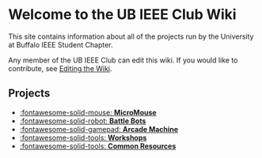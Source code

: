 # Welcome to the UB IEEE Club Wiki

This site contains information about all of the projects run by the University at Buffalo IEEE Student Chapter.

Any member of the UB IEEE Club can edit this wiki. If you would like to contribute, see [Editing the Wiki](editing-the-wiki.md).

## Projects

<div class="grid cards" markdown>

- [:fontawesome-solid-mouse: __MicroMouse__](micromouse/index.md)
- [:fontawesome-solid-robot: __Battle Bots__](battlebots/index.md)
- [:fontawesome-solid-gamepad: __Arcade Machine__](arcade-machine/index.md)
- [:fontawesome-solid-tools: __Workshops__](workshops/index.md)
- [:fontawesome-solid-tools: __Common Resources__](common-resources/index.md)
</div>

